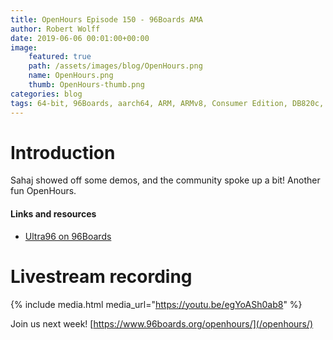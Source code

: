 ```yaml
---
title: OpenHours Episode 150 - 96Boards AMA
author: Robert Wolff
date: 2019-06-06 00:01:00+00:00
image:
    featured: true
    path: /assets/images/blog/OpenHours.png
    name: OpenHours.png
    thumb: OpenHours-thumb.png
categories: blog
tags: 64-bit, 96Boards, aarch64, ARM, ARMv8, Consumer Edition, DB820c, Rock960, Hikey960, enterprise edition, product, single board computer, linaro, linux, open source, openhours, robert wolff, podcast, technology, tech, computer, hardware, software, groupgets, qwerty, embedded, crowd fund, mezzanine, community, firmware, bootloaders, security, laptop,
---
```


# Introduction

Sahaj showed off some demos, and the community spoke up a bit! Another fun OpenHours.

#### Links and resources

- [Ultra96 on 96Boards](/product/ultra96/)

# Livestream recording

{% include media.html media_url="https://youtu.be/egYoASh0ab8" %}

Join us next week! [https://www.96boards.org/openhours/](/openhours/)
